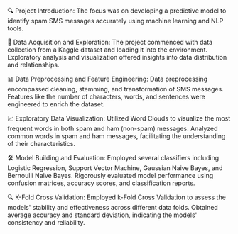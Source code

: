 🔍 Project Introduction:
The focus was on developing a predictive model to identify spam SMS messages accurately using machine learning and NLP tools.

💼 Data Acquisition and Exploration:
The project commenced with data collection from a Kaggle dataset and loading it into the environment.
Exploratory analysis and visualization offered insights into data distribution and relationships.

📊 Data Preprocessing and Feature Engineering:
Data preprocessing encompassed cleaning, stemming, and transformation of SMS messages.
Features like the number of characters, words, and sentences were engineered to enrich the dataset.

📈 Exploratory Data Visualization:
Utilized Word Clouds to visualize the most frequent words in both spam and ham (non-spam) messages.
Analyzed common words in spam and ham messages, facilitating the understanding of their characteristics.

🛠️ Model Building and Evaluation:
Employed several classifiers including Logistic Regression, Support Vector Machine, Gaussian Naive Bayes, and Bernoulli Naive Bayes.
Rigorously evaluated model performance using confusion matrices, accuracy scores, and classification reports.

🔍 K-Fold Cross Validation:
Employed k-Fold Cross Validation to assess the models' stability and effectiveness across different data folds.
Obtained average accuracy and standard deviation, indicating the models' consistency and reliability.
